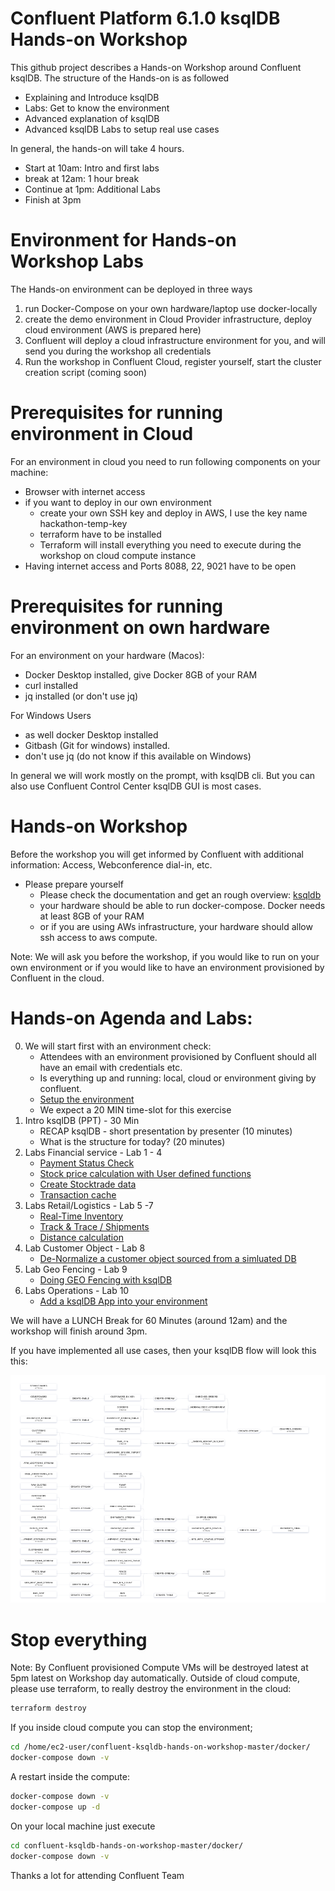 # Confluent Platform 6.1.0 ksqlDB Hands-on Workshop
This github project describes a Hands-on Workshop around Confluent ksqlDB. The structure of the Hands-on is as followed
  * Explaining and Introduce ksqlDB
  * Labs: Get to know the environment
  * Advanced explanation of ksqlDB
  * Advanced ksqlDB Labs to setup real use cases

In general, the hands-on will take 4 hours.

  * Start at 10am: Intro and first labs
  * break at 12am: 1 hour break
  * Continue at 1pm: Additional Labs
  * Finish at 3pm

# Environment for Hands-on Workshop Labs
The Hands-on environment can be deployed in three ways

  1. run Docker-Compose on your own hardware/laptop use docker-locally
  2. create the demo environment in Cloud Provider infrastructure, deploy cloud environment (AWS is prepared here)
  3. Confluent will deploy a cloud infrastructure environment for you, and will send you during the workshop all credentials
  4. Run the workshop in Confluent Cloud, register yourself, start the cluster creation script (coming soon)

# Prerequisites for running environment in Cloud
For an environment in cloud you need to run following components on your machine:

  * Browser with internet access
  * if you want to deploy in our own environment
     * create your own SSH key and deploy in AWS, I use the key name hackathon-temp-key
     * terraform have to be installed
     * Terraform will install everything you need to execute during the workshop on cloud compute instance
  * Having internet access and Ports 8088, 22, 9021 have to be open

# Prerequisites for running environment on own hardware
For an environment on your hardware (Macos):
  * Docker Desktop installed, give Docker 8GB of your RAM
  * curl installed
  * jq installed (or don't use jq)

For Windows Users
  * as well docker Desktop installed
  * Gitbash (Git for windows) installed.
  * don't use jq (do not know if this available on Windows)

In general we will work mostly on the prompt, with ksqlDB cli. But you can also use Confluent Control Center ksqlDB GUI is most cases.

# Hands-on Workshop
Before the workshop you will get informed by Confluent with additional information: Access, Webconference dial-in, etc.

  * Please prepare yourself
     * Please check the documentation and get an rough overview: [ksqldb](https://www.confluent.io/product/ksql/)
     * your hardware should be able to run docker-compose. Docker needs at least 8GB of your RAM
     * or if you are using AWs infrastructure, your hardware should allow ssh access to aws compute.

Note:
We will ask you before the workshop, if you would like to run on your own environment or if you would like to have an environment provisioned by Confluent in the cloud.

# Hands-on Agenda and Labs:
0. We will start first with an environment check:
    * Attendees with an environment provisioned by Confluent should all have an email with credentials etc.
    * Is everything up and running: local, cloud or environment giving by confluent.
    * [Setup the environment](labs/00_Setup-Env.md)
    * We expect a 20 MIN time-slot for this exercise
1. Intro ksqlDB (PPT) - 30 Min
    * RECAP ksqlDB - short presentation by presenter (10 minutes)
    * What is the structure for today? (20 minutes)
2. Labs Financial service - Lab 1 - 4
    * [Payment Status Check](labs/01_usecase_finserv_1.md)
    * [Stock price calculation with User defined functions](labs/02_usecase_finserv_2.md)
    * [Create Stocktrade data](labs/03_usecase_finserv_3.md)
    * [Transaction cache](/labs/04_usecase_finserv_4.md)
3. Labs Retail/Logistics - Lab 5 -7
    * [Real-Time Inventory](labs/05_usecase_realtime_inventory.md)
    * [Track & Trace / Shipments](labs/06_usecase_track-and-trace.md)
    * [Distance calculation](labs/07_usecase_distance.md)
4. Lab Customer Object - Lab 8
    * [De-Normalize a customer object sourced from a simluated DB](labs/08_customer_object.md)
5. Lab Geo Fencing - Lab 9
    * [Doing GEO Fencing with ksqlDB](labs/09_geofencing.md)
6. Labs Operations - Lab 10
    * [Add a ksqlDB App into your environment](labs/09_ksqldb_operations.md)

We will have a LUNCH Break for 60 Minutes (around 12am) and the workshop will finish around 3pm.

If you have implemented all use cases, then your ksqlDB flow will look this this:

![all ksqlDB use cases as flow](labs/img/ksqldb_flow.png)

# Stop everything
Note: By Confluent provisioned Compute VMs will be destroyed latest at 5pm latest on Workshop day automatically. Outside of cloud compute, please use terraform, to really destroy the environment in the cloud:
```bash
terraform destroy
```
If you inside cloud compute you can stop the environment;
```bash
cd /home/ec2-user/confluent-ksqldb-hands-on-workshop-master/docker/
docker-compose down -v
```
A restart inside the compute:
```bash
docker-compose down -v
docker-compose up -d
```
On your local machine just execute
```bash
cd confluent-ksqldb-hands-on-workshop-master/docker/
docker-compose down -v
```

Thanks a lot for attending
Confluent Team
